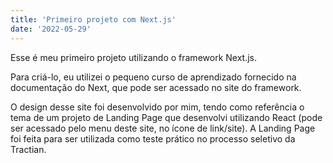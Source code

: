 ```yaml
---
title: 'Primeiro projeto com Next.js'
date: '2022-05-29'
---
```


Esse é meu primeiro projeto utilizando o framework Next.js.

Para criá-lo, eu utilizei o pequeno curso de aprendizado fornecido na documentação do Next, que pode ser acessado no site do framework.

O design desse site foi desenvolvido por mim, tendo como referência o tema de um projeto de Landing Page que desenvolvi utilizando React (pode ser acessado pelo menu deste site, no ícone de link/site). A Landing Page foi feita para ser utilizada como teste prático no processo seletivo da Tractian.
